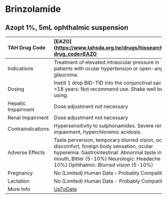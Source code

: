 # Brinzolamide

## Azopt 1%, 5mL ophthalmic suspension

| TAH Drug Code      | [EAZO](https://www.tahsda.org.tw/drugs/hissearch.php?drug_code=EAZO                                                                                                                                                                |
|:-------------------|:-----------------------------------------------------------------------------------------------------------------------------------------------------------------------------------------------------------------------------------|
| Indications        | Treatment of elevated intraocular pressure in patients with ocular hypertension or open-angle glaucoma.                                                                                                                            |
| Dosing             | Instill 1 drop BID-TID into the conjunctival sac. Age <18 years: Not recommend use. Shake well before using.                                                                                                                       |
| Hepatic Impairment | Dose adjustment not necessary                                                                                                                                                                                                      |
| Renal Impairment   | Dose adjustment not necessary                                                                                                                                                                                                      |
| Contraindications  | Hypersensitivity to sulphonamides. Severe renal impairment, hyperchloremic acidosis.                                                                                                                                               |
| Adverse Effects    | Taste perversion, temporary blurred vision, ocular discomfort, foreign body sensation, ocular hyperemia. Gastrointestinal: Abnormal taste in mouth, Bitter (5-10%) Neurologic: Headache (5-10%) Ophthalmic: Blurred vision (5-10%) |
| Pregnancy          | No (Limited) Human Data – Probably Compatible                                                                                                                                                                                      |
| Lactation          | No (Limited) Human Data - Probably Compatible                                                                                                                                                                                      |
| More Info          | [UpToDate](https://www.uptodate.com/contents/brinzolamide-drug-information)                                                                                                                                                        |

